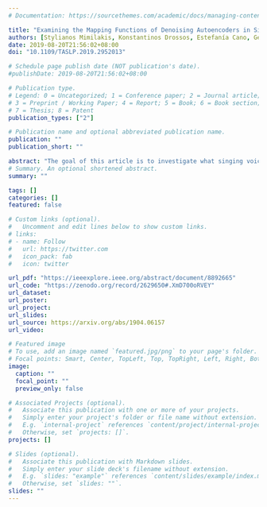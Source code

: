 ```yaml
---
# Documentation: https://sourcethemes.com/academic/docs/managing-content/

title: "Examining the Mapping Functions of Denoising Autoencoders in Singing Voice Separation"
authors: [Stylianos Mimilakis, Konstantinos Drossos, Estefanía Cano, Gerald Schuller]
date: 2019-08-20T21:56:02+08:00
doi: "10.1109/TASLP.2019.2952013"

# Schedule page publish date (NOT publication's date).
#publishDate: 2019-08-20T21:56:02+08:00

# Publication type.
# Legend: 0 = Uncategorized; 1 = Conference paper; 2 = Journal article;
# 3 = Preprint / Working Paper; 4 = Report; 5 = Book; 6 = Book section;
# 7 = Thesis; 8 = Patent
publication_types: ["2"]

# Publication name and optional abbreviated publication name.
publication: ""
publication_short: ""

abstract: "The goal of this article is to investigate what singing voice separation approaches based on neural networks learn from the data. We examine the mapping functions of neural networks based on the denoising autoencoder (DAE) model that are conditioned on the mixture magnitude spectra. To approximate the mapping functions, we propose an algorithm inspired by the knowledge distillation, denoted the neural couplings algorithm (NCA). The NCA yields a matrix that expresses the mapping of the mixture to the target source magnitude information. Using the NCA, we examine the mapping functions of three fundamental DAE-based models in music source separation; one with single-layer encoder and decoder, one with multi-layer encoder and single-layer decoder, and one using skip-filtering connections (SF) with a single-layer encoding and decoding. We first train these models with realistic data to estimate the singing voice magnitude spectra from the corresponding mixture. We then use the optimized models and test spectral data as input to the NCA. Our experimental findings show that approaches based on the DAE model learn scalar filtering operators, exhibiting a predominant diagonal structure in their corresponding mapping functions, limiting the exploitation of inter-frequency structure of music data. In contrast, skip-filtering connections are shown to assist the DAE model in learning filtering operators that exploit richer inter-frequency structures"
# Summary. An optional shortened abstract.
summary: ""

tags: []
categories: []
featured: false

# Custom links (optional).
#   Uncomment and edit lines below to show custom links.
# links:
# - name: Follow
#   url: https://twitter.com
#   icon_pack: fab
#   icon: twitter

url_pdf: "https://ieeexplore.ieee.org/abstract/document/8892665"
url_code: "https://zenodo.org/record/2629650#.XmD700oRVEY"
url_dataset:
url_poster:
url_project:
url_slides:
url_source: https://arxiv.org/abs/1904.06157
url_video:

# Featured image
# To use, add an image named `featured.jpg/png` to your page's folder. 
# Focal points: Smart, Center, TopLeft, Top, TopRight, Left, Right, BottomLeft, Bottom, BottomRight.
image:
  caption: ""
  focal_point: ""
  preview_only: false

# Associated Projects (optional).
#   Associate this publication with one or more of your projects.
#   Simply enter your project's folder or file name without extension.
#   E.g. `internal-project` references `content/project/internal-project/index.md`.
#   Otherwise, set `projects: []`.
projects: []

# Slides (optional).
#   Associate this publication with Markdown slides.
#   Simply enter your slide deck's filename without extension.
#   E.g. `slides: "example"` references `content/slides/example/index.md`.
#   Otherwise, set `slides: ""`.
slides: ""
---
```

